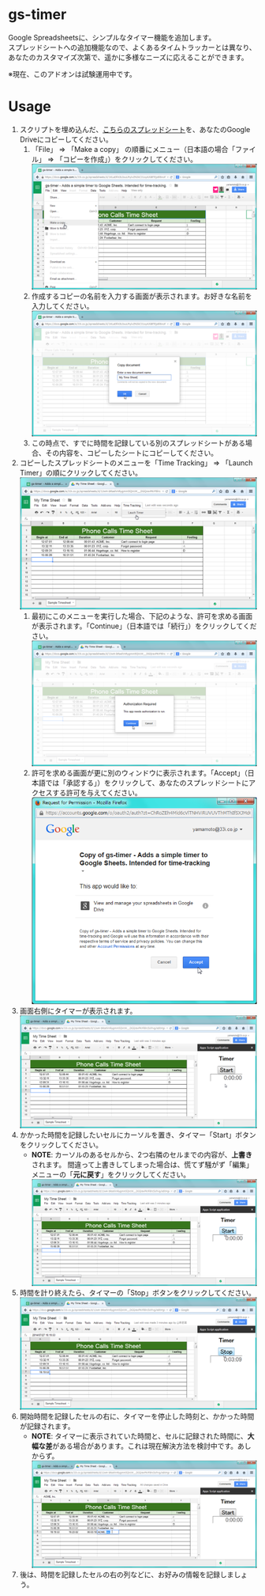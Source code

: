 # gs-timer

Google Spreadsheetsに、シンプルなタイマー機能を追加します。  
スプレッドシートへの追加機能なので、よくあるタイムトラッカーとは異なり、
あなたのカスタマイズ次第で、遥かに多様なニーズに応えることができます。

※現在、このアドオンは試験運用中です。

# Usage

1. スクリプトを埋め込んだ、[こちらのスプレッドシート](https://docs.google.com/a/33i.co.jp/spreadsheets/d/1KLaDfnIJL0xuLPiylvZN2kC31oyAJGBTEjz8l6noFBI/edit#gid=0)を、あなたのGoogle Driveにコピーしてください。
    1. 「File」 => 「Make a copy」 の順番にメニュー（日本語の場合「ファイル」 => 「コピーを作成」）をクリックしてください。
        ![Make a copy](./screenshots/make-a-copy.png)
    2. 作成するコピーの名前を入力する画面が表示されます。お好きな名前を入力してください。
        ![Enter a new document name](./screenshots/enter-a-new-document-name.png)
    3. この時点で、すでに時間を記録している別のスプレッドシートがある場合、その内容を、コピーしたシートにコピーしてください。
2. コピーしたスプレッドシートのメニューを「Time Tracking」 => 「Launch Timer」の順にクリックしてください。
    ![Launch Timer](./screenshots/launch-timer.png)
    1. 最初にこのメニューを実行した場合、下記のような、許可を求める画面が表示されます。「Continue」（日本語では「続行」）をクリックしてください。
        ![Authorization Required](./screenshots/authorization-required.png)
    2. 許可を求める画面が更に別のウィンドウに表示されます。「Accept」（日本語では「承認する」）をクリックして、あなたのスプレッドシートにアクセスする許可を与えてください。
        ![This app would like to:](./screenshots/this-app-would-like-to.png)
3. 画面右側にタイマーが表示されます。
    ![Timer](./screenshots/apps-script-application.png)
4. かかった時間を記録したいセルにカーソルを置き、タイマー「Start」ボタンをクリックしてください。
    - **NOTE**: カーソルのあるセルから、2つ右隣のセルまでの内容が、**上書き**されます。
      間違って上書きしてしまった場合は、慌てず騒がず「編集」メニューの「**元に戻す**」をクリックしてください。
    ![Click Start](./screenshots/timer-start.png)
5. 時間を計り終えたら、タイマーの「Stop」ボタンをクリックしてください。
    ![Click Stop](./screenshots/timer-stop.png)
6. 開始時間を記録したセルの右に、タイマーを停止した時刻と、かかった時間が記録されます。
    - **NOTE**: タイマーに表示されていた時間と、セルに記録された時間に、**大幅な差**がある場合があります。これは現在解決方法を検討中です。あしからず。
    ![Enter other columns](./screenshots/enter-other-columns.png)
7. 後は、時間を記録したセルの右の列などに、お好みの情報を記録しましょう。

